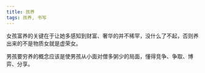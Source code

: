 ```yaml
---
title: 孩养
tags: 孩养, 书写
---
```



女孩富养的关键在于让她多感知到财富、奢华的并不稀罕，没什么了不起，否则养出来的不是物质女就是虚荣女。

男孩要穷养的概念应该是使男孩从小面对僧多粥少的局面，懂得竞争、争取、博弈、分享。
